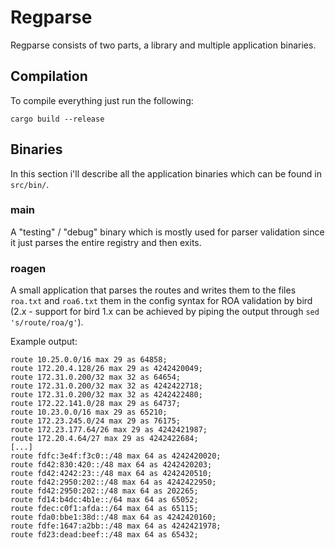 # Regparse

Regparse consists of two parts, a library and multiple application binaries.


## Compilation

To compile everything just run the following:

    cargo build --release

## Binaries

In this section i'll describe all the application binaries which can be found in `src/bin/`.

### main

A "testing" / "debug" binary which is mostly used for parser validation since it just parses
the entire registry and then exits.

### roagen

A small application that parses the routes and writes them to the files
`roa.txt` and `roa6.txt` them in the config syntax for ROA validation by bird
(2.x - support for bird 1.x can be achieved by piping the output through `sed
's/route/roa/g'`).

Example output:

    route 10.25.0.0/16 max 29 as 64858;
    route 172.20.4.128/26 max 29 as 4242420049;
    route 172.31.0.200/32 max 32 as 64654;
    route 172.31.0.200/32 max 32 as 4242422718;
    route 172.31.0.200/32 max 32 as 4242422480;
    route 172.22.141.0/28 max 29 as 64737;
    route 10.23.0.0/16 max 29 as 65210;
    route 172.23.245.0/24 max 29 as 76175;
    route 172.23.177.64/26 max 29 as 4242421987;
    route 172.20.4.64/27 max 29 as 4242422684;
    [...]
    route fdfc:3e4f:f3c0::/48 max 64 as 4242420020;
    route fd42:830:420::/48 max 64 as 4242420203;
    route fd42:4242:23::/48 max 64 as 4242420510;
    route fd42:2950:202::/48 max 64 as 4242422950;
    route fd42:2950:202::/48 max 64 as 202265;
    route fd14:b4dc:4b1e::/64 max 64 as 65052;
    route fdec:c0f1:afda::/64 max 64 as 65115;
    route fda0:bbe1:38d::/48 max 64 as 4242420160;
    route fdfe:1647:a2bb::/48 max 64 as 4242421978;
    route fd23:dead:beef::/48 max 64 as 65432;
